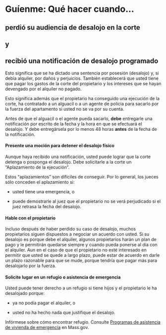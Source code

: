 ﻿# Guíenme: Qué hacer cuando...

## perdió su audiencia de desalojo en la corte

## y

## recibió una notificación de desalojo programado

Esto significa que se ha dictado una sentencia por posesión (desalojo) y, si debía alquiler, por daños y perjuicios. También establecerá que usted tiene que pagar los gastos de la corte del propietario y los intereses que se hayan devengado por el alquiler no pagado.

Esto significa además que el propietario ha conseguido una ejecución de la corte, ha contratado a un alguacil o a un agente de policía para sacarlo por la fuerza del apartamento si usted no se va por su cuenta.

Antes de que el alguacil o el agente pueda sacarlo, **debe** entregarle una notificación por escrito de la fecha y la hora en que se efectuará el desalojo. Y debe entregársela por lo menos 48 horas **antes** de la fecha de la notificación.

#### Presente una moción para detener el desalojo físico

Aunque haya recibido una notificación, usted puede lograr que la corte detenga o posponga el desalojo. Debe solicitarle a la corte un “Aplazamiento de la ejecución”.

Estos “aplazamientos” son difíciles de conseguir. Por lo general, los jueces sólo conceden el aplazamiento si:

- usted tiene una emergencia, o

- puede demostrarle al juez que el propietario no se verá perjudicado si el juez retrasa la fecha del desalojo.

#### Hable con el propietario

Incluso después de haber perdido su caso de desalojo, muchos propietarios siguen dispuestos a negociar un acuerdo con usted. Si su desalojo es porque debe el alquiler, algunos propietarios harán un plan de pago y le permitirán quedarse siempre y cuando pueda ponerse al día con el alquiler. Aun en el caso de que el propietario no esté interesado en permitir que usted se quede a largo plazo, puede estar de acuerdo en darle un plazo razonable para que se mude, porque tendría que pagar más para desalojarlo por la fuerza.

#### Solicite lugar en un refugio o asistencia de emergencia

Usted puede tener derecho a un refugio si tiene hijos y el propietario le ha desalojado porque:

- ya no podía pagar el alquiler, o

- usted no ha hecho nada que justifique el desalojo.

Infórmese sobre cómo encontrar refugio. Consulte [Programas de asistencia de vivienda de emergencia](https://www.mass.gov/emergency-housing-assistance-programs) en Mass.gov.
